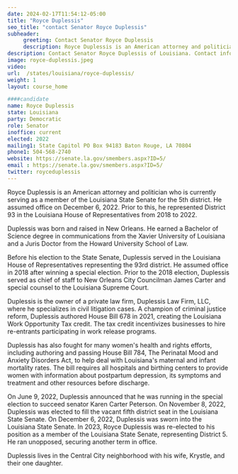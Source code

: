 ```yaml
---
date: 2024-02-17T11:54:12-05:00
title: "Royce Duplessis"
seo_title: "contact Senator Royce Duplessis"
subheader:
     greeting: Contact Senator Royce Duplessis
     description: Royce Duplessis is an American attorney and politician who is currently serving as a member of the Louisiana State Senate for the 5th district. He assumed office on December 6, 2022.
description: Contact Senator Royce Duplessis of Louisiana. Contact information for Royce Duplessis includes email address, phone number, and mailing address.
image: royce-duplessis.jpeg
video:
url:  /states/louisiana/royce-duplessis/
weight: 1
layout: course_home

####candidate
name: Royce Duplessis
state: Louisiana
party: Democratic
role: Senator
inoffice: current
elected: 2022
mailing1: State Capitol PO Box 94183 Baton Rouge, LA 70804
phone1: 504-568-2740
website: https://senate.la.gov/smembers.aspx?ID=5/
email : https://senate.la.gov/smembers.aspx?ID=5/
twitter: royceduplessis
---
```


Royce Duplessis is an American attorney and politician who is currently serving as a member of the Louisiana State Senate for the 5th district. He assumed office on December 6, 2022. Prior to this, he represented District 93 in the Louisiana House of Representatives from 2018 to 2022.

Duplessis was born and raised in New Orleans. He earned a Bachelor of Science degree in communications from the Xavier University of Louisiana and a Juris Doctor from the Howard University School of Law.

Before his election to the State Senate, Duplessis served in the Louisiana House of Representatives representing the 93rd district. He assumed office in 2018 after winning a special election. Prior to the 2018 election, Duplessis served as chief of staff to New Orleans City Councilman James Carter and special counsel to the Louisiana Supreme Court.

Duplessis is the owner of a private law firm, Duplessis Law Firm, LLC, where he specializes in civil litigation cases. A champion of criminal justice reform, Duplessis authored House Bill 678 in 2021, creating the Louisiana Work Opportunity Tax credit. The tax credit incentivizes businesses to hire re-entrants participating in work release programs.

Duplessis has also fought for many women's health and rights efforts, including authoring and passing House Bill 784, The Perinatal Mood and Anxiety Disorders Act, to help deal with Louisiana's maternal and infant mortality rates. The bill requires all hospitals and birthing centers to provide women with information about postpartum depression, its symptoms and treatment and other resources before discharge.

On June 9, 2022, Duplessis announced that he was running in the special election to succeed senator Karen Carter Peterson. On November 8, 2022, Duplessis was elected to fill the vacant fifth district seat in the Louisiana State Senate. On December 6, 2022, Duplessis was sworn into the Louisiana State Senate. In 2023, Royce Duplessis was re-elected to his position as a member of the Louisiana State Senate, representing District 5. He ran unopposed, securing another term in office.

Duplessis lives in the Central City neighborhood with his wife, Krystle, and their one daughter.
